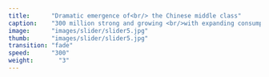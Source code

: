 ```yaml
---
title:      "Dramatic emergence of<br/> the Chinese middle class"
caption:    "300 million strong and growing <br/>with expanding consumption<br/> and inevitable march toward modernity"
image:      "images/slider/slider5.jpg"
thumb:      "images/slider/slider5.jpg"
transition: "fade"
speed:      "300"
weight:       "3"
---
```

